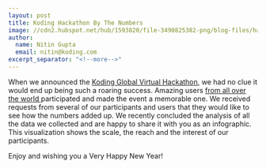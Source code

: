 ```yaml
---
layout: post
title: Koding Hackathon By The Numbers
image: //cdn2.hubspot.net/hub/1593820/file-3490825382-png/blog-files/hackathoninfogrphc.png
author:
  name: Nitin Gupta
  email: nitin@koding.com
excerpt_separator: "<!--more-->"
---
```

<!--more-->
When we announced the [Koding Global Virtual Hackathon][6], we had no clue it would end up being such a roaring success. Amazing users [from all over the world ][7]participated and made the event a memorable one. We received requests from several of our participants and users that they would like to see how the numbers added up. We recently concluded the analysis of all the data we collected and are happy to share it with you as an infographic. This visualization shows the scale, the reach and the interest of our participants.

Enjoy and wishing you a Very Happy New Year!

[6]: http://blog.koding.com/2014/10/hackathon/ "Let's hack together, no matter where we are!"
[7]: http://blog.koding.com/2014/11/globalhackathon/ "When We Said "
